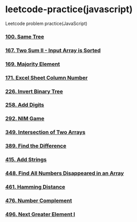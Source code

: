 # leetcode-practice(javascript)

Leetcode problem practice(JavaScript)

### <a href="https://github.com/heegupark/leetcode-practice/blob/main/100-same-tree.js">100. Same Tree</a>

### <a href="https://github.com/heegupark/leetcode-practice/blob/main/167-two-sum-II-input-array-is-sorted.js">167. Two Sum II - Input Array is Sorted</a>

### <a href="https://github.com/heegupark/leetcode-practice/blob/main/169-majority-element.js">169. Majority Element</a>

### <a href="https://github.com/heegupark/leetcode-practice/blob/main/171-excel-sheet-column-number.js">171. Excel Sheet Column Number</a>

### <a href="https://github.com/heegupark/leetcode-practice/blob/main/226-invert-binary-tree.js">226. Invert Binary Tree</a>

### <a href="https://github.com/heegupark/leetcode-practice/blob/main/258-add-digits.js">258. Add Digits</a>

### <a href="https://github.com/heegupark/leetcode-practice/blob/main/292-nim-game.js">292. NIM Game</a>

### <a href="https://github.com/heegupark/leetcode-practice/blob/main/349-intersection-of-two-arrays.js">349. Intersection of Two Arrays</a>

### <a href="https://github.com/heegupark/leetcode-practice/blob/main/389-find-the-difference.js">389. Find the Difference</a>

### <a href="https://github.com/heegupark/leetcode-practice/blob/main/415-add-strings.js">415. Add Strings</a>

### <a href="https://github.com/heegupark/leetcode-practice/blob/main/448-find-all-numbers-disappeared-in-an-array.js">448. Find All Numbers Disappeared in an Array</a>

### <a href="https://github.com/heegupark/leetcode-practice/blob/main/461-hamming-distance.js">461. Hamming Distance</a>

### <a href="https://github.com/heegupark/leetcode-practice/blob/main/476-number-complement.js">476. Number Complement</a>

### <a href="https://github.com/heegupark/leetcode-practice/blob/main/496-next-greater-element-I.js">496. Next Greater Element I</a>
